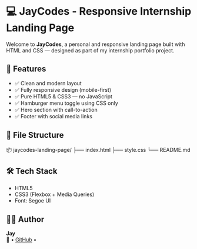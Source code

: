 # 💻 JayCodes - Responsive Internship Landing Page

Welcome to **JayCodes**, a personal and responsive landing page built with HTML and CSS — designed as part of my internship portfolio project.

## 🚀 Features

- ✅ Clean and modern layout
- ✅ Fully responsive design (mobile-first)
- ✅ Pure HTML5 & CSS3 — no JavaScript
- ✅ Hamburger menu toggle using CSS only
- ✅ Hero section with call-to-action
- ✅ Footer with social media links

## 📁 File Structure

📦 jaycodes-landing-page/
├── index.html
├── style.css
└── README.md


## 🛠️ Tech Stack

- HTML5  
- CSS3 (Flexbox + Media Queries)  
- Font: Segoe UI  

## 👨‍💻 Author

**Jay**  
🔗  • [GitHub](https://github.com/Code-by-Jay) • 




